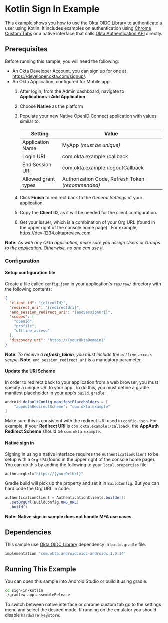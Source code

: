 # Kotlin Sign In Example

This example shows you how to use the [Okta OIDC Library] to authenticate a user using Kotlin. It includes examples on authentication using [Chrome Custom Tabs] or a native interface that calls [Okta Authentication API] directly.

## Prerequisites

Before running this sample, you will need the following:

* An Okta Developer Account, you can sign up for one at <https://developer.okta.com/signup/>.
* An Okta Application, configured for Mobile app.
    1. After login, from the Admin dashboard, navigate to **Applications**&rarr;**Add Application**
    2. Choose **Native** as the platform
    3. Populate your new Native OpenID Connect application with values similar to:

        | Setting              | Value                                               |
        | -------------------- | --------------------------------------------------- |
        | Application Name     | MyApp *(must be unique)*        |
        | Login URI            | com.okta.example:/callback                          |
        | End Session URI      | com.okta.example:/logoutCallback                    |
        | Allowed grant types  | Authorization Code, Refresh Token *(recommended)*   |

    4. Click **Finish** to redirect back to the *General Settings* of your application.
    5. Copy the **Client ID**, as it will be needed for the client configuration.
    6. Get your issuer, which is a combination of your Org URL (found in the upper right of the console home page) . For example, <https://dev-1234.oktapreview.com.>

**Note:** *As with any Okta application, make sure you assign Users or Groups to the application. Otherwise, no one can use it.*

### Configuration

#### Setup configuration file

Create a file called `config.json` in your application's `res/raw/` directory with
the following contents:

```json
{
  "client_id": "{clientId}",
  "redirect_uri": "{redirectUri}",
  "end_session_redirect_uri": "{endSessionUri}",
  "scopes": [
    "openid",
    "profile",
    "offline_access"
  ],
  "discovery_uri": "https://{yourOktaDomain}"
}
```

**Note**: *To receive a **refresh_token**, you must include the `offline_access` scope.*
**Note**: `end_session_redirect_uri` is a mandatory parameter.

#### Update the URI Scheme

In order to redirect back to your application from a web browser, you must specify a unique URI to
your app. To do this, you must define a gradle manifest placeholder in your app's `build.gradle`:

```java
android.defaultConfig.manifestPlaceholders = [
    "appAuthRedirectScheme": "com.okta.example"
]
```

Make sure this is consistent with the redirect URI used in `config.json`. For example,
if your **Redirect URI** is `com.okta.example:/callback`, the **AppAuth Redirect Scheme** should be
`com.okta.example`.

#### Native sign in

Signing in using a native interface requires the `AuthenticationClient` to be setup with a `Org URL`(found in the upper right of the console home page). You can do this by adding the following to your `local.properties` file:

```bash
authn.orgUrl="https://{yourOrlUrl}"
```

Gradle build will pick up the property and set it in `BuildConfig`. But you can hard code the Org URL in code:

```java
authenticationClient = AuthenticationClients.builder()
  .setOrgUrl(BuildConfig.ORG_URL)
  .build()
```

**Note: Native sign in sample does not handle MFA use cases.**

## Dependencies

This sample use [Okta OIDC Library] dependency in `build.gradle` file:

```bash
implementation 'com.okta.android:oidc-androidx:1.0.14'
```

## Running This Example

You can open this sample into Android Studio or build it using gradle.

```bash
cd sign-in-kotlin
./gradlew app:assembleRelease
```

To switch between native interface or chrome custom tab go to the settings menu and select the desired mode. If running on the emulator you should disable `hardware keystore`.

[Okta Authentication API]: https://developer.okta.com/docs/api/resources/authn.html
[Okta Java Authentication SDK]: https://github.com/okta/okta-auth-java
[Okta OIDC Library]: https://github.com/okta/okta-oidc-android
[Chrome Custom Tabs]: https://developer.chrome.com/multidevice/android/customtabs
[Authorization Code Flow with PKCE]: https://developer.okta.com/authentication-guide/implementing-authentication/auth-code-pkce
